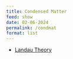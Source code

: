 ```yaml
---
title: Condensed Matter
feed: show
date: 02-06-2024
permalink: /condmat
format: list
---
```


-   [Landau Theory](https://en.wikipedia.org/wiki/Landau_theory)
